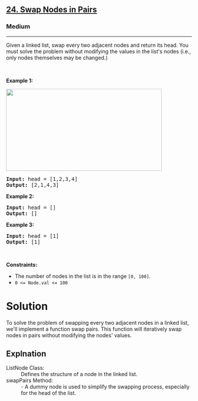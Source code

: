 <h2><a href="https://leetcode.com/problems/swap-nodes-in-pairs">24. Swap Nodes in Pairs</a></h2><h3>Medium</h3><hr>
<p>Given a&nbsp;linked list, swap every two adjacent nodes and return its head. You must solve the problem without&nbsp;modifying the values in the list&#39;s nodes (i.e., only nodes themselves may be changed.)</p>

<p>&nbsp;</p>
<p><strong class="example">Example 1:</strong></p>
<img alt="" src="https://assets.leetcode.com/uploads/2020/10/03/swap_ex1.jpg" style="width: 422px; height: 222px;" />
<pre>
<strong>Input:</strong> head = [1,2,3,4]
<strong>Output:</strong> [2,1,4,3]
</pre>

<p><strong class="example">Example 2:</strong></p>

<pre>
<strong>Input:</strong> head = []
<strong>Output:</strong> []
</pre>

<p><strong class="example">Example 3:</strong></p>

<pre>
<strong>Input:</strong> head = [1]
<strong>Output:</strong> [1]
</pre>

<p>&nbsp;</p>
<p><strong>Constraints:</strong></p>

<ul>
	<li>The number of nodes in the&nbsp;list&nbsp;is in the range <code>[0, 100]</code>.</li>
	<li><code>0 &lt;= Node.val &lt;= 100</code></li>
</ul>

<h1> Solution </h1>
<p> To solve the problem of swapping every two adjacent nodes in a linked list, we'll implement a function swap pairs. This function will iteratively swap nodes in pairs without modifying the nodes' values.</p>

<h2> Explnation </h2>

<dl>
  <dt>ListNode Class: </dt>
  <dd> Defines the structure of a node in the linked list. </dd>
  <dt> swapPairs Method: </dt>
  <dd>- A dummy node is used to simplify the swapping process, especially for the head of the list. </dd>
	
</dl>


